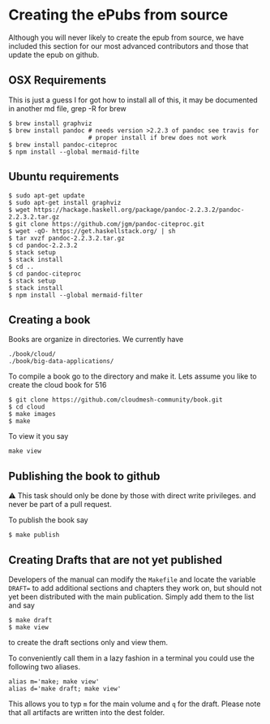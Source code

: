 # Creating the ePubs from source

Although you will never likely to create the epub from source, we have
included this section for our most advanced contributors and those
that update the epub on github.

## OSX Requirements

This is just a guess I for got how to install all of this, it may be
documented in another md file, grep -R for brew

```
$ brew install graphviz
$ brew install pandoc # needs version >2.2.3 of pandoc see travis for
                      # proper install if brew does not work
$ brew install pandoc-citeproc
$ npm install --global mermaid-filte                      
```

## Ubuntu requirements

```
$ sudo apt-get update
$ sudo apt-get install graphviz
$ wget https://hackage.haskell.org/package/pandoc-2.2.3.2/pandoc-2.2.3.2.tar.gz
$ git clone https://github.com/jgm/pandoc-citeproc.git
$ wget -qO- https://get.haskellstack.org/ | sh
$ tar xvzf pandoc-2.2.3.2.tar.gz
$ cd pandoc-2.2.3.2
$ stack setup
$ stack install
$ cd ..
$ cd pandoc-citeproc
$ stack setup
$ stack install
$ npm install --global mermaid-filter
```

## Creating a book

Books are organize in directories. We currently have

```
./book/cloud/
./book/big-data-applications/
```

To compile a book go to the directory and make it. Lets assume you
like to create the cloud book for 516

```
$ git clone https://github.com/cloudmesh-community/book.git
$ cd cloud
$ make images
$ make
```

To view it you say

```
make view
```

## Publishing the book to github

:warning: This task should only be done by those with direct write
privileges. and never be part of a pull request.

To publish the book say

```
$ make publish
```

## Creating Drafts that are not yet published

Developers of the manual can modify the `Makefile` and locate the
variable `DRAFT=` to add additional sections and chapters they work
on, but should not yet been distributed with the main publication.
Simply add them to the list and say

```
$ make draft
$ make view
```

to create the draft sections only and view them. 

To conveniently call them in a lazy fashion in a terminal you could
use the following two aliases.

```
alias m='make; make view'
alias d='make draft; make view'
```

This allows you to typ `m` for the main volume and `q` for the draft.
Please note that all artifacts are written into the dest folder.
